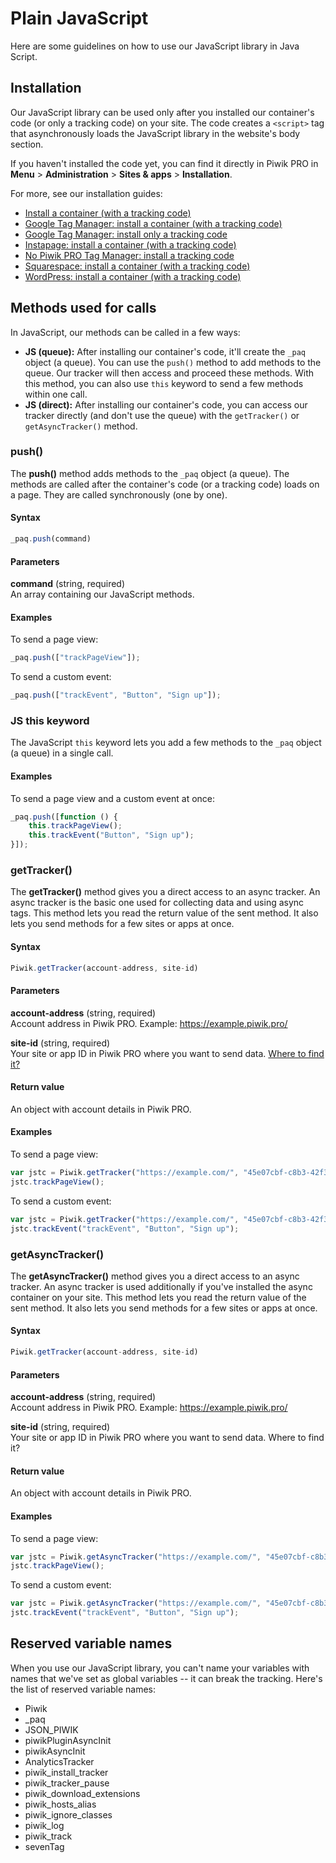 # Plain JavaScript

Here are some guidelines on how to use our JavaScript library in Java
Script.

## Installation

Our JavaScript library can be used only after you installed our
container's code (or only a tracking code) on your site. The code
creates a `<script>` tag that asynchronously loads the JavaScript
library in the website's body section.

If you haven't installed the code yet, you can find it directly in Piwik
PRO in **Menu** \> **Administration** \> **Sites & apps** \>
**Installation**.

For more, see our installation guides:

  - [Install a container (with a tracking
    code)](https://help.piwik.pro/support/getting-started/install-a-tracking-code/)
  - [Google Tag Manager: install a container (with a tracking
    code)](https://help.piwik.pro/support/getting-started/google-tag-manager-install-a-container-with-a-tracking-code/)
  - [Google Tag Manager: install only a tracking
    code](https://help.piwik.pro/support/getting-started/google-tag-manager-install-a-tracking-code/)
  - [Instapage: install a container (with a tracking
    code)](https://help.piwik.pro/support/getting-started/instapage-install-a-container-with-a-tracking-code/)
  - [No Piwik PRO Tag Manager: install a tracking
    code](https://help.piwik.pro/support/getting-started/no-piwik-pro-tag-manager-install-a-tracking-code/)
  - [Squarespace: install a container (with a tracking
    code)](https://help.piwik.pro/support/getting-started/squarespace-install-a-container-with-a-tracking-code/)
  - [WordPress: install a container (with a tracking
    code)](https://help.piwik.pro/support/getting-started/wordpress-install-a-tracking-code/)

## Methods used for calls

In JavaScript, our methods can be called in a few ways:

  - **JS (queue):** After installing our container's code, it'll create
    the `_paq` object (a queue). You can use the `push()` method to add
    methods to the queue. Our tracker will then access and proceed these
    methods. With this method, you can also use `this` keyword to send a
    few methods within one call.
  - **JS (direct):** After installing our container's code, you can
    access our tracker directly (and don't use the queue) with the
    `getTracker()` or `getAsyncTracker()` method.

### push()

The **push()** method adds methods to the `_paq` object (a queue). The
methods are called after the container's code (or a tracking code) loads
on a page. They are called synchronously (one by one).

#### Syntax

``` javascript
_paq.push(command)
```

#### Parameters

**command** (string, required)  
An array containing our JavaScript methods.

#### Examples

To send a page view:

``` javascript
_paq.push(["trackPageView"]);
```

To send a custom event:

``` javascript
_paq.push(["trackEvent", "Button", "Sign up"]);
```

### JS this keyword

The JavaScript `this` keyword lets you add a few methods to the `_paq`
object (a queue) in a single call.

#### Examples

To send a page view and a custom event at once:

``` javascript
_paq.push([function () {
    this.trackPageView();
    this.trackEvent("Button", "Sign up");
}]);
```

### getTracker()

The **getTracker()** method gives you a direct access to an async
tracker. An async tracker is the basic one used for collecting data and
using async tags. This method lets you read the return value of the sent
method. It also lets you send methods for a few sites or apps at once.

#### Syntax

``` javascript
Piwik.getTracker(account-address, site-id)
```

#### Parameters

**account-address** (string, required)  
Account address in Piwik PRO. Example: https://example.piwik.pro/

**site-id** (string, required)  
Your site or app ID in Piwik PRO where you want to send data. [Where to
find it?](https://help.piwik.pro/support/questions/find-website-id/)

#### Return value

An object with account details in Piwik PRO.

#### Examples

To send a page view:

``` javascript
var jstc = Piwik.getTracker("https://example.com/", "45e07cbf-c8b3-42f3-a6d6-a5a176f623ef");
jstc.trackPageView();
```

To send a custom event:

``` javascript
var jstc = Piwik.getTracker("https://example.com/", "45e07cbf-c8b3-42f3-a6d6-a5a176f623ef");
jstc.trackEvent("trackEvent", "Button", "Sign up");
```

### getAsyncTracker()

The **getAsyncTracker()** method gives you a direct access to an async
tracker. An async tracker is used additionally if you've installed the
async container on your site. This method lets you read the return value
of the sent method. It also lets you send methods for a few sites or
apps at once.

#### Syntax

``` javascript
Piwik.getTracker(account-address, site-id)
```

#### Parameters

**account-address** (string, required)  
Account address in Piwik PRO. Example: https://example.piwik.pro/

**site-id** (string, required)  
Your site or app ID in Piwik PRO where you want to send data. Where to
find it?

#### Return value

An object with account details in Piwik PRO.

#### Examples

To send a page view:

``` javascript
var jstc = Piwik.getAsyncTracker("https://example.com/", "45e07cbf-c8b3-42f3-a6d6-a5a176f623ef");
jstc.trackPageView();
```

To send a custom event:

``` javascript
var jstc = Piwik.getAsyncTracker("https://example.com/", "45e07cbf-c8b3-42f3-a6d6-a5a176f623ef");
jstc.trackEvent("trackEvent", "Button", "Sign up");
```

## Reserved variable names

When you use our JavaScript library, you can't name your variables with
names that we've set as global variables -- it can break the tracking.
Here's the list of reserved variable names:

  - Piwik
  - \_paq
  - JSON\_PIWIK
  - piwikPluginAsyncInit
  - piwikAsyncInit
  - AnalyticsTracker
  - piwik\_install\_tracker
  - piwik\_tracker\_pause
  - piwik\_download\_extensions
  - piwik\_hosts\_alias
  - piwik\_ignore\_classes
  - piwik\_log
  - piwik\_track
  - sevenTag
